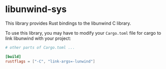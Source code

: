 # libunwind-sys
This library provides Rust bindings to the libunwind C library.

To use this library, you may have to modify your `Cargo.toml` file for cargo to link libunwind with your project:

```TOML
# other parts of Cargo.toml ...

[build]
rustflags = ["-C", "link-args=-lunwind"]
```